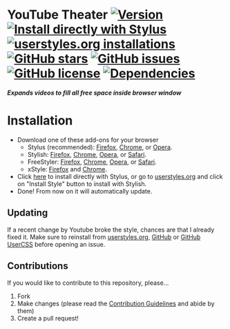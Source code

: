 # YouTube Theater [![Version][version]][1] [![Install directly with Stylus][stylus]][2] [![userstyles.org installations][userstyles]][3] [![GitHub stars][stars]][4] [![GitHub issues][issues]][5] [![GitHub license][license]][6] [![Dependencies][dependencies]][7]

**_Expands videos to fill all free space inside browser window_**

# Installation

- Download one of these add-ons for your browser
  - Stylus (recommended): [Firefox][8], [Chrome][9], or [Opera][10].
  - Stylish: [Firefox][11], [Chrome][12], [Opera][13], or [Safari][14].
  - FreeStyler: [Firefox][15], [Chrome][16], [Opera][17], or [Safari][18].
  - xStyle: [Firefox][19] and [Chrome][20].
- Click [here][2] to install directly with Stylus, or go to [userstyles.org][3] and click on "Install Style" button to install with Stylish.
- Done! From now on it will automatically update.

## Updating

If a recent change by Youtube broke the style, chances are that I already fixed it. Make sure to reinstall from [userstyles.org][3], [GitHub][21] or [GitHub UserCSS][2] before opening an issue.

## Contributions

If you would like to contribute to this repository, please...

1. Fork
2. Make changes (please read the [Contribution Guidelines][22] and abide by them)
3. Create a pull request!

[version]: https://img.shields.io/github/tag/StylusThemes/YouTube-Theater.svg?longCache=true&style=flat-square
[1]: #
[stylus]: https://img.shields.io/badge/install%20directly%20with-Stylus-00adad.svg?longCache=true&style=flat-square "Click here!"
[2]: https://raw.githubusercontent.com/StylusThemes/YouTube-Theater/master/style.user.css
[userstyles]: https://img.shields.io/badge/dynamic/json.svg?label=userstyles.org%20installations&url=https%3A%2F%2Fwidget.userstyles.org%2Fstyles%2F160362%2Fyoutube-theater.json&query=total_installs&colorB=e51ced&longCache=true&style=flat-square
[3]: https://userstyles.org/styles/160362/youtube-theater
[stars]: https://img.shields.io/github/stars/StylusThemes/YouTube-Theater.svg?longCache=true&style=flat-square
[4]: https://github.com/StylusThemes/YouTube-Theater/stargazers
[issues]: https://img.shields.io/github/issues/StylusThemes/YouTube-Theater.svg?longCache=true&style=flat-square
[5]: https://github.com/StylusThemes/YouTube-Theater/issues
[license]: https://img.shields.io/github/license/StylusThemes/YouTube-Theater.svg?longCache=true&style=flat-square
[6]: https://creativecommons.org/licenses/by-sa/4.0/
[dependencies]: https://img.shields.io/david/dev/StylusThemes/YouTube-Theater.svg?longCache=true&style=flat-square
[7]: https://david-dm.org/StylusThemes/YouTube-Theater?type=dev
[8]: https://addons.mozilla.org/en-US/firefox/addon/styl-us/
[9]: https://chrome.google.com/webstore/detail/stylus/clngdbkpkpeebahjckkjfobafhncgmne
[10]: https://addons.opera.com/en-gb/extensions/details/stylus/
[11]: https://addons.mozilla.org/en-US/firefox/addon/stylish/
[12]: https://chrome.google.com/webstore/detail/stylish-custom-themes-for/fjnbnpbmkenffdnngjfgmeleoegfcffe
[13]: https://addons.opera.com/en/extensions/details/stylish/
[14]: http://sobolev.us/stylish/
[15]: https://addons.mozilla.org/en-US/firefox/addon/freestyler/
[16]: https://chrome.google.com/webstore/detail/freestyler/hihigldmabkodfpehkgdemjklmaebmca
[17]: https://addons.opera.com/extensions/download/freestyler/
[18]: https://safari-extensions.apple.com/details/?id=ws.freestyler.freestyler-SRV36C8E2C
[19]: https://addons.mozilla.org/en-us/firefox/addon/xstyle
[20]: https://chrome.google.com/webstore/detail/xstyle/hncgkmhphmncjohllpoleelnibpmccpj
[21]: https://raw.githubusercontent.com/StylusThemes/YouTube-Theater/master/style.css
[22]: ./.github/CONTRIBUTING.md
